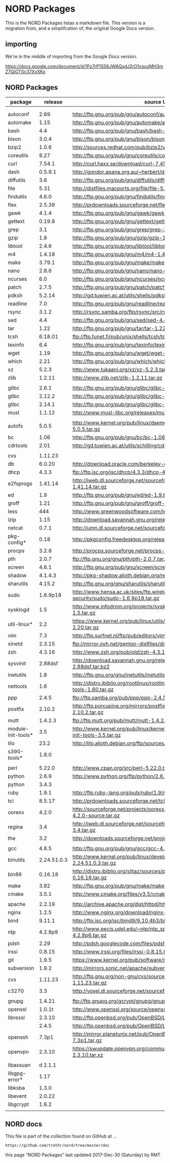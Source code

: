 # NORD Packages

This is the NORD Packages listas a markdown file.
This version is a migration from, and a simplifcation of, 
the original Google Docs version.


## importing

We're in the middle of importing from the Google Docs version.

https://docs.google.com/document/d/1Pz7rP1S56JWAQxdJ2rO1osuzMH3mZ7QjGTSc37XxSKo


## NORD Packages

| package       | release   | source URL                                                                | source signing key |     |
| ------------- | --------- | ------------------------------------------------------------------------- | ------------------ | --- |
|               |           |                                                                           |                    |     |
|               |           |                                                                           |                    |     |
| autoconf      | 2.69      | http://ftp.gnu.org/pub/gnu/autoconf/autoconf-2.69.tar.gz                  | 0xa7a16b4a2527436a | CD0 |
| automake      | 1.15      | http://ftp.gnu.org/pub/gnu/automake/automake-1.15.tar.gz                  | 0x60f906016e407573 | CD0 |
| bash          | 4.4       | http://ftp.gnu.org/pub/gnu/bash/bash-4.3.30.tar.gz                        | 0xbb5869f064ea74ab | CD0 |
| bison         | 3.0.4     | http://ftp.gnu.org/pub/gnu/bison/bison-3.0.4.tar.gz                       | 0x0ddcaa3278d5264e | CD0 |
| bzip2         | 1.0.6     | http://sources.redhat.com/pub/bzip2/v106/bzip2-1.0.6.tar.gz               |                    | CD0 |
| coreutils     | 8.27      | http://ftp.gnu.org/pub/gnu/coreutils/coreutils-8.23.tar.xz                | 0xdf6fd971306037d9 | CD0 |
| curl          | 7.54.1    | http://curl.haxx.se/download/curl-7.45.0.tar.gz                           | 0x78e11c6b279d5c91 | CD0 |
| dash          | 0.5.9.1   | http://gondor.apana.org.au/~herbert/dash/files/dash-0.5.7.tar.gz          |                    | CD0 |
| diffutils     | 3.6       | http://ftp.gnu.org/pub/gnu/diffutils/diffutils-3.6.tar.xz                 | 0x7fd9fccb000beeee | CD0 |
| file          | 5.31      | http://distfiles.macports.org/file/file-5.31.tar.gz                       |                    | CD0 |
| findutils     | 4.6.0     | http://ftp.gnu.org/pub/gnu/findutils/findutils-4.6.0.tar.gz               | 0xa15b725964a95ee5 | CD0 |
| flex          | 2.5.39    | http://prdownloads.sourceforge.net/flex/flex-2.5.39.tar.gz                |                    | CD0 |
| gawk          | 4.1.4     | http://ftp.gnu.org/pub/gnu/gawk/gawk-4.1.4.tar.gz                         | 0xdf597815937ec0d2 | CD0 |
| gettext       | 0.19.8    | http://ftp.gnu.org/pub/gnu/gettext/gettext-0.19.8.tar.gz                  | 0xd605848ed7e69871 | CD0 |
| grep          | 3.1       | http://ftp.gnu.org/pub/gnu/grep/grep-3.1.tar.xz                           | 0x7fd9fccb000beeee | CD0 |
| gzip          | 1.8       | http://ftp.gnu.org/pub/gnu/gzip/gzip-1.8.tar.gz                           | 0x7fd9fccb000beeee | CD0 |
| libtool       | 2.4.6     | http://ftp.gnu.org/pub/gnu/libtool/libtool-2.4.6.tar.gz                   | 0x151308092983d606 | CD0 |
| m4            | 1.4.18    | http://ftp.gnu.org/pub/gnu/m4/m4-1.4.18.tar.gz                            | 0x151308092983d606 | CD0 |
| make          | 3.79.1    | http://ftp.gnu.org/pub/gnu/make/make-3.79.1.tar.gz                        |                    | CD0 |
| nano          | 2.8.6     | http://ftp.gnu.org/pub/gnu/nano/nano-2.8.6.tar.gz                         | 0xbcb356df91009fa7 | CD0 |
| ncurses       | 6.0       | http://ftp.gnu.org/pub/gnu/ncurses/ncurses-6.0.tar.gz                     | 0x702353e0f7e48edb | CD0 |
| patch         | 2.7.5     | http://ftp.gnu.org/pub/gnu/patch/patch-2.7.5.tar.gz                       |                    | CD0 |
| pdksh         | 5.2.14    | http://gd.tuwien.ac.at/utils/shells/pdksh/pdksh-5.2.14.tar.gz             |                    | CD0 |
| readline      | 7.0       | http://ftp.gnu.org/pub/gnu/readline/readline-7.0.tar.gz                   | 0xbb5869f064ea74ab | CD0 |
| rsync         | 3.1.2     | http://rsync.samba.org/ftp/rsync/src/rsync-3.1.2.tar.gz                   | 0x6c859fb14b96a8c5 | CD0 |
| sed           | 4.4       | http://ftp.gnu.org/pub/gnu/sed/sed-4.4.tar.gz                             |                    | CD0 |
| tar           | 1.22      | http://ftp.gnu.org/pub/gnu/tar/tar-1.22.tar.gz                            | 0x3602b07f55d0c732 | CD0 |
| tcsh          | 6.18.01   | ftp://ftp.funet.fi/pub/unix/shells/tcsh/tcsh-6.18.01.tar.gz               |                    | CD0 |
| texinfo       | 6.4       | http://ftp.gnu.org/pub/gnu/texinfo/texinfo-6.4.tar.gz                     | 0xddbc579dab37fba9 | CD0 |
| wget          | 1.19      | http://ftp.gnu.org/pub/gnu/wget/wget-1.19.tar.gz                          | 0x263d6df2e163e1ea | CD0 |
| which         | 2.21      | http://ftp.gnu.org/pub/gnu/which/which-2.21.tar.gz                        | 0x6fd2c61d624acad5 | CD0 |
| xz            | 5.2.3     | http://www.tukaani.org/xz/xz-5.2.3.tar.gz                                 | 0x38ee757d69184620 | CD0 |
| zlib          | 1.2.11    | http://www.zlib.net/zlib-1.2.11.tar.gz                                    |                    | CD0 |
|               |           |                                                                           |                    | |
| glibc         | 2.6.1     | http://ftp.gnu.org/pub/gnu/glibc/glibc-2.6.1.tar.gz                       |                    | RTL |
| glibc         | 2.12.2    | http://ftp.gnu.org/pub/gnu/glibc/glibc-2.12.2.tar.gz                      |                    | RTL |
| glibc         | 2.14.1    | http://ftp.gnu.org/pub/gnu/glibc/glibc-2.14.1.tar.gz                      |                    | RTL |
| musl          | 1.1.12    | http://www.musl-libc.org/releases/musl-1.1.12.tar.gz                      |                    | RTL |
|               |           |                                                                           |                    | |
| autofs        | 5.0.5     | http://www.kernel.org/pub/linux/daemons/autofs/v5/autofs-5.0.5.tar.gz     |                    | |
| bc            | 1.06      | http://ftp.gnu.org/pub/gnu/bc/bc-1.06.tar.gz                              |                    | |
| cdrtools      | 2.01      | http://gd.tuwien.ac.at/utils/schilling/cdrtools/cdrtools-2.01.tar.gz      |                    | |
|               |           |                                                                           |                    | |
| cvs           | 1.11.23   |                                                                           |                    | |
| db            | 6.0.20    | http://download.oracle.com/berkeley-db/db-6.0.20.tar.gz                   |                    | |
| dhcp          | 4.3.3     | ftp://ftp.isc.org/isc/dhcp/4.3.3/dhcp-4.3.3.tar.gz                        |                    | |
| e2fsprogs     | 1.41.14   | http://iweb.dl.sourceforge.net/sourceforge/e2fsprogs/e2fsprogs-1.41.14.tar.gz |                | |
| ed            | 1.9       | http://ftp.gnu.org/pub/gnu/ed/ed-1.9.tar.gz                               |                    | |
| groff         | 1.21      | http://ftp.gnu.org/pub/gnu/groff/groff-1.21.tar.gz                        |                    | |
| less          | 444       | http://www.greenwoodsoftware.com/less/less-444.tar.gz                     |                    | |
| lzip          | 1.15      | http://download.savannah.gnu.org/releases/lzip/lzip-1.15.tar.gz           |                    | |
| netcat        | 0.7.1     | http://umn.dl.sourceforge.net/sourceforge/netcat/netcat-0.7.1.tar.gz      |                    | |
| pkg-config*   | 0.18      | http://pkgconfig.freedesktop.org/releases/pkg-config-0.18.tar.gz          |                    | CD2 |
| procps        | 3.2.8     | http://procps.sourceforge.net/procps-3.2.8.tar.gz                         |                    | |
| pth           | 2.0.7     | ftp://ftp.gnu.org/gnu/pth/pth-2.0.7.tar.gz                                |                    | |
| screen        | 4.6.1     | http://ftp.gnu.org/pub/gnu/screen/screen-4.6.1.tar.gz                     |                    | CD3 |
| shadow        | 4.1.4.3   | http://pkg-shadow.alioth.debian.org/releases/shadow-4.1.4.3.tar.bz2       |                    | |
| sharutils     | 4.15.2    | http://ftp.gnu.org/gnu/sharutils/sharutils-4.15.2.tar.gz                  |                    | |
| sudo          | 1.6.9p18  | http://www.hensa.ac.uk/sites/ftp.wiretapped.net/pub/security/host-security/sudo/sudo-1.6.9p18.tar.gz | | |
| sysklogd      | 1.5       | http://www.infodrom.org/projects/sysklogd/download/sysklogd-1.5.tar.gz    |                    | |
| util-linux*   | 2.2       | https://www.kernel.org/pub/linux/utils/util-linux/v2.20/util-linux-2.20.tar.gz |               | |
| vim           | 7.3       | http://ftp.surfnet.nl/ftp/pub/editors/vim/unix/vim7.3.tar.gz              |                    | |
| xinetd        | 2.3.15    | ftp://mirror.ovh.net/gentoo-distfiles/distfiles/xinetd-2.3.15.tar.gz      |                    | |
| zsh           | 4.3.16    | http://www.zsh.org/pub/old/zsh-4.3.16.tar.gz                              |                    | |
| sysvinit      | 2.88dsf   | http://download.savannah.gnu.org/releases/sysvinit/sysvinit-2.88dsf.tar.bz2 | needkey          | |
| inetutils     | 1.8       | http://ftp.gnu.org/gnu/inetutils/inetutils-1.8.tar.gz                     | needkey            | |
| nettools      | 1.6       | http://distro.ibiblio.org/rootlinux/rootlinux-ports/base/net-tools/net-tools-1.60.tar.gz | needkey | |
| ppp           | 2.4.5     | ftp://ftp.samba.org/pub/ppp/ppp-2.4.5.tar.gz                              | needkey            | |
| postfix       | 2.10.2    | http://ftp.porcupine.org/mirrors/postfix-release/official/postfix-2.10.2.tar.gz | needkey      | |
| mutt          | 1.4.2.3   | ftp://ftp.mutt.org/pub/mutt/mutt-1.4.2.3.tar.gz                           | needkey            | |
| module-init-tools* | 3.5  | http://www.kernel.org/pub/linux/kernel/people/rusty/modules/module-init-tools-3.5.tar.gz | 0xc86ba06a517d0f0e | |
| lilo          | 23.2      | http://lilo.alioth.debian.org/ftp/sources/lilo-23.2.tar.gz                | needkey            | |
| s390-tools*   | 1.8.0     |                                                                           | needkey            | |
|               |           |                                                                           |                    | |
| perl          | 5.22.0    | http://www.cpan.org/src/perl-5.22.0.tar.gz                                |                    | CD1 |
| python        | 2.6.9     | http://www.python.org/ftp/python/2.6.9/Python-2.6.9.tar.xz                |                    | CD1 |
| python        | 3.4.3     |                                                                           |                    | |
| ruby          | 1.9.1     | http://ftp.ruby-lang.org/pub/ruby/1.9/ruby-1.9.1-p243.tar.gz              |                    | CD1 |
| tcl           | 8.5.17    | http://prdownloads.sourceforge.net/tcl/tcl8.5.17-src.tar.gz               |                    | CD1 |
| oorexx        | 4.2.0     | http://sourceforge.net/projects/oorexx/files/oorexx/4.1.0/ooRexx-4.2.0-source.tar.gz |         | CD1 |
| regina        | 3.4       | http://iweb.dl.sourceforge.net/sourceforge/regina-rexx/Regina-REXX-3.4.tar.gz |                | CD1 |
| the           | 3.2       | http://downloads.sourceforge.net/project/the/THE-3.2..tar.gz              |                    | CD1 |
|               |           |                                                                           |                    | |
| gcc           | 4.8.5     | http://ftp.gnu.org/pub/gnu/gcc/gcc-4.8.5/gcc-4.8.5.tar.bz2                | 0x3ab00996fc26a641 | CD2 |
| binutils      | 2.24.51.0.3 | http://www.kernel.org/pub/linux/devel/binutils/binutils-2.24.51.0.3.tar.gz |                 | CD2 |
| bin86         | 0.16.18   | http://distro.ibiblio.org/slitaz/sources/packages-stable/b/bin86-0.16.18.tar.gz |              | CD2 |
| make          | 3.82      | http://ftp.gnu.org/pub/gnu/make/make-3.82.tar.gz                          | 0x96b047156338b6d4 | CD2 |
| cmake         | 3.5.1     | http://www.cmake.org/files/v3.5/cmake-3.5.1.tar.gz                        |                    | CD2 |
|               |           |                                                                           |                    | |
| apache        | 2.2.19    | http://archive.apache.org/dist/httpd/httpd-2.2.19.tar.gz                  | 0xa348b9847f7214a7 | CD3 |
| nginx         | 1.2.5     | http://www.nginx.org/download/nginx-1.2.5.tar.gz                          |                    | CD3 |
| bind          | 9.11.1    | http://ftp.isc.org/isc/bind9/9.10.4b3/bind-9.10.4b3.tar.gz                | 0x6fa6ebc9911a4c02 | CD3 |
| ntp           | 4.2.8p9   | http://www.eecis.udel.edu/~ntp/ntp_spool/ntp4/ntp-4.2/ntp-4.2.8p6.tar.gz  |                    | CD3 |
| pdsh          | 2.29      | http://pdsh.googlecode.com/files/pdsh-2.29.tar.bz2                        |                    | CD3 |
| irssi         | 0.8.15    | http://www.irssi.org/files/irssi-0.8.15.tar.gz                            |                    | CD3 |
| git           | 1.9.5     | https://www.kernel.org/pub/software/scm/git/git-1.9.5.tar.xz              | 0xb0b5e88696afe6cb | CD3 |
| subversion    | 1.9.2     | http://mirrors.sonic.net/apache/subversion/subversion-1.9.2.tar.bz2       |                    | CD3 |
| cvs           | 1.11.23   | http://ftp.gnu.org/non-gnu/cvs/source/stable/1.11.23/cvs-1.11.23.tar.gz   |                    | CD3 |
| c3270         | 3.3       | http://voxel.dl.sourceforge.net/sourceforge/x3270/c3270-3.3.5p4.tgz       |                    | CD3 |
|               |           |                                                                           |                    | |
| gnupg         | 1.4.21    | ftp://ftp.gnupg.org/gcrypt/gnupg/gnupg-1.4.21.tar.gz                      | 0x249b39d24f25e3b6 | CD5 |
| openssl       | 1.0.1t    | http://www.openssl.org/source/openssl-1.0.1t.tar.gz                       | 0xd9c4d26d0e604491 | CD5 |
| libressl      | 2.3.10    | http://ftp.openbsd.org/pub/OpenBSD/LibreSSL/libressl-2.3.10.tar.gz        | 0x663af51bd5e4d8d5 | CD5 |
|               | 2.4.5     | http://ftp.openbsd.org/pub/OpenBSD/LibreSSL/libressl-2.4.5.tar.gz         | 0x663af51bd5e4d8d5 | CD5 |
| openssh       | 7.3p1     | http://mirror.planetunix.net/pub/OpenBSD/OpenSSH/portable/openssh-7.3p1.tar.gz | 0xd3e5f56b6d920d30 | CD5 |
| openvpn       | 2.3.10    | https://swupdate.openvpn.org/community/releases/openvpn-2.3.10.tar.xz     |           | CD5 |
|               |           |                                                                           |           | |
| libassuan     | d 2.1.1   |                                                                           | needkey   | CD4 |
| libgpg-error* | 1.17      |                                                                           | needkey   | CD4 |
| libksba       | 1.3.0     |                                                                           | needkey   | CD4 |
| libevent      | 2.0.22    |                                                                           | needkey   | CD4 |
| libgcrypt     | 1.6.2     |                                                                           | needkey   | CD4 |
|               |           |                                                                           |           | |


## NORD docs

This file is part of the collection found on GitHub at ... 

    https://github.com/trothr/nord/tree/master/doc


this page “NORD Packages” last updated 2017-Dec-30 (Saturday) by RMT


